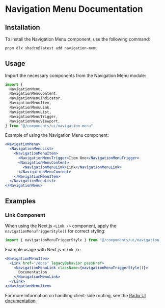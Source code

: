 # Navigation Menu Documentation

## Installation

To install the Navigation Menu component, use the following command:

```bash
pnpm dlx shadcn@latest add navigation-menu
```

## Usage

Import the necessary components from the Navigation Menu module:

```javascript
import {
  NavigationMenu,
  NavigationMenuContent,
  NavigationMenuIndicator,
  NavigationMenuItem,
  NavigationMenuLink,
  NavigationMenuList,
  NavigationMenuTrigger,
  NavigationMenuViewport,
} from "@/components/ui/navigation-menu"
```

Example of using the Navigation Menu component:

```jsx
<NavigationMenu>
  <NavigationMenuList>
    <NavigationMenuItem>
      <NavigationMenuTrigger>Item One</NavigationMenuTrigger>
      <NavigationMenuContent>
        <NavigationMenuLink>Link</NavigationMenuLink>
      </NavigationMenuContent>
    </NavigationMenuItem>
  </NavigationMenuList>
</NavigationMenu>
```

## Examples

### Link Component

When using the Next.js `<Link />` component, apply the `navigationMenuTriggerStyle()` for correct styling:

```javascript
import { navigationMenuTriggerStyle } from "@/components/ui/navigation-menu"
```

Example usage with Next.js `<Link />`:

```jsx
<NavigationMenuItem>
  <Link href="/docs" legacyBehavior passHref>
    <NavigationMenuLink className={navigationMenuTriggerStyle()}>
      Documentation
    </NavigationMenuLink>
  </Link>
</NavigationMenuItem>
```

For more information on handling client-side routing, see the [Radix UI documentation](https://www.radix-ui.com/docs/primitives/components/navigation-menu#with-client-side-routing).